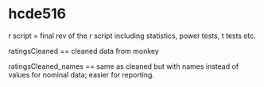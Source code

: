 # hcde516

r script = final rev of the r script including statistics, power tests, t tests etc.

ratingsCleaned == cleaned data from monkey

ratingsCleaned_names == same as cleaned but with names instead of values for nominal data; easier for reporting.
